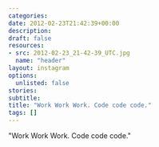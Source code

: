 ```yaml
---
categories:
date: 2012-02-23T21:42:39+00:00
description:
draft: false
resources:
- src: 2012-02-23_21-42-39_UTC.jpg
  name: "header"
layout: instagram
options:
  unlisted: false
stories:
subtitle:
title: "Work Work Work. Code code code."
tags: []
---
```


"Work Work Work. Code code code."
